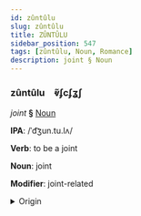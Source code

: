 ```yaml
---
id: zûntûlu
slug: zûntûlu
title: ZÛNTÛLU
sidebar_position: 547
tags: [zûntûlu, Noun, Romance]
description: joint § Noun
---
```


### zûntûlu&emsp;<span kind="abugida">ⱴ̃ʄcʄʓʃ</span>

*joint* **§** [Noun](../../tags/Noun)

**IPA**: /ˈd͡ʒun.tu.lʌ/

**Verb**: to be a joint

**Noun**: joint

**Modifier**: joint-related

<details>
    <summary>Origin</summary>
    Valencian Catalan juntura [d͡ʒunˈtu.ɾa]<br/>
    <em>Romance Language Family</em>
</details>